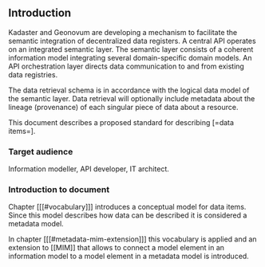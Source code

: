 ## Introduction

Kadaster and Geonovum are developing a mechanism to facilitate the semantic integration of decentralized data registers. A central API operates on an integrated semantic layer. The semantic layer consists of a coherent information model integrating several domain-specific domain models. An API orchestration layer directs data communication to and from existing data registries.

The data retrieval schema is in accordance with the logical data model of the semantic layer. Data retrieval will optionally include metadata about the lineage (provenance) of each singular piece of data about a resource.

This document describes a proposed standard for describing [=data items=].

### Target audience

Information modeller, API developer, IT architect.

### Introduction to document

Chapter [[[#vocabulary]]] introduces a conceptual model for data items. Since this model describes how data can be described it is considered a metadata model.

In chapter [[[#metadata-mim-extension]]] this vocabulary is applied and an extension to [[MIM]] that allows to connect a model element in an information model to a model element in a metadata model is introduced.

